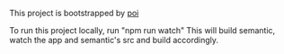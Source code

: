 This project is bootstrapped by [poi](https://github.com/egoist/poi)

To run this project locally, run "npm run watch"
This will build semantic, watch the app and semantic's src and build accordingly.
